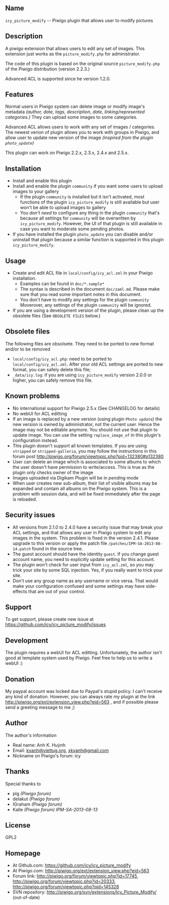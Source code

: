 ## Name

  `icy_picture_modify` -- Piwigo plugin that allows user to modify pictures

## Description

  A piwigo extension that allows users to edit any set of images.
  This extension just works as the `picture_modify.php` for administrator.

  The code of this plugin is based on the original source
  `picture_modify.php` of the Piwigo distribution (version 2.2.3.)

  Advanced ACL is supported since he version 1.2.0.

## Features

  Normal users in Piwigo system can delete image or modify image's metadata
  _(author, date, tags, description, date, linking/represented categories.)_
  They can upload some images to some categories.

  Advanced ACL allows users to work with any set of images / categories.
  The newest verion of plugin allows you to work with groups in Piwigo,
  and allow user to update new version of the image _(inspired from the
  plugin `photo_update`)_

  This plugin can work on Piwigo 2.2.x, 2.3.x, 2.4.x and 2.5.x.

## Installation

  * Install and enable this plugin
  * Install and enable the plugin `community` if you want some users
    to upload images to your gallery
    * If the plugin `community` is installed but it isn't activated,
      most functions of the plugin `icy_picture_modify` is still available
      but user won't be able to upload images to gallery
    * You *don't need* to configure any thing in the plugin `community`
      that's because all settings for `community` will be overwritten by
      `icy_picture_modify`. However, the UI of that plugin is still
      available in case you want to moderate some pending photos.
  * If you have installed the plugin `photo_update` you can disable and/or
    uninstall that plugin because a similar function is supported in
    this plugin `icy_picture_modify`.

## Usage

  * Create and edit ACL file in `local/config/icy_acl.zml` in your Piwigo
    installation.
    * Examples can be found in `doc/*.sample*`
    * The syntax is described in the document `doc/zaml.md`. Please make
      sure that you read some important notes in this document.
    * You don't have to modify any settings for the plugin `community`
      Moverover, any settings of the plugin `community` will be ignored.
  * If you are using a development version of the plugin, please clean up
    the obsolete files (See `OBSOLETE FILES` below.)

## Obsolete files

  The following files are obsolsete. They need to be ported to new format
  and/or to be removed

  * `local/config/icy_acl.php`:
    need to be ported to `local/config/icy_acl.zml`. After your old ACL
    settings are ported to new format, you can safely delete this file;
  * `_data/icy.log`:
    if you are using `icy_picture_modify` version 2.0.0 or higher, you
    can safely remove this file.

## Known problems

  * No international support for Piwigo 2.5.x (See CHANGELOG for details)
  * No webUI for ACL editting
  * If an image is replaced by a new version (using plugin `Photo update`)
    the new version is owned by administrator, not the current user.
    Hence the image may not be editable anymore. You should not use that
    plugin to update image. You can use the setting `replace_image_of`
    in this plugin's configuration instead.
  * This plugin doesn't support all known templates. If you are using
    `stripped` or `stripped-galleria`, you may follow the instructions
    in this forum post
        http://piwigo.org/forum/viewtopic.php?pid=132380#p132380
  * User can delete an image which is associated to some albums to which
    the user doesn't have permission to write/access. This is true as the
    plugin only checks owner of the image
  * Images uploaded via Digikam Plugin will be in *pending* mode
  * When user creates new sub-album, their list of visible albums may
    be expanded and contain all albums on the Piwigo system. This is a
    problem with session data, and will be fixed immediately after the
    page is reloaded.

## Security issues

  * All versions from 2.1.0 to 2.4.0 have a security issue that may
    break your ACL settings, and that allows any user in Piwigo system
    to edit any images in the system. This problem is fixed in the version
    2.4.1. Please upgrade to this version or apply the patch file
    `/patches/IPM-SA-2013-08-14.patch` found in the source tree.
  * The guest account should have the identity `guest`. If you change
    guest account name, you need to explicitly update setting for this
    account.
  * The plugin won't check for user input from `icy_acl.zml`, so you
    may trick your site by some SQL injection. Yes, if you really want
    to trick your site.
  * Don't use any group name as any username or vice versa. That would make
    your configuration confused and some settings may have side-effects
    that are out of your control.

## Support

  To get support, please create new issue at
    https://github.com/icy/icy_picture_modify/issues

## Development

  The plugin requires a webUI for ACL editting. Unfortunately, the author
  isn't good at template system used by Piwigo. Feel free to help us to
  write a webUI :)

## Donation

  My paypal account was locked due to Paypal's stupid policy.
  I can't receive any kind of donation. However, you can always rate
  my plugin at the link http://piwigo.org/ext/extension_view.php?eid=563 ,
  and if possible please send a greeting message to me ;)

## Author

  The author's information

  * Real name: Anh K. Huỳnh
  * Email: kyanh@viettug.org, xkyanh@gmail.com
  * Nickname on Piwigo's forum: icy

## Thanks

  Special thanks to

  * plg     _(Piwigo forum)_
  * delakut _(Piwigo forum)_
  * IGraham _(Piwigo forum)_
  * Kalle   _(Piwigo forum)_ *IPM-SA-2013-08-13*

## License

  GPL2

## Homepage

  * At Github.com:  https://github.com/icy/icy_picture_modify
  * At Piwigo.com:   http://piwigo.org/ext/extension_view.php?eid=563
  * Forum link:      http://piwigo.org/forum/viewtopic.php?id=17745,
                     http://piwigo.org/forum/viewtopic.php?id=20333,
                     http://piwigo.org/forum/viewtopic.php?pid=145328
  * SVN repository:  http://piwigo.org/svn/extensions/Icy_Picture_Modify/ (out-of-date)
